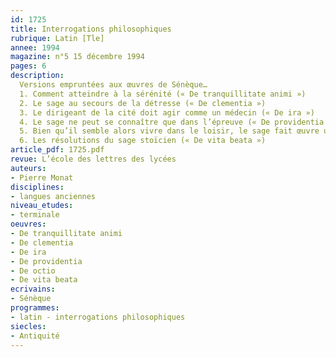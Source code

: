 ```yaml
---
id: 1725
title: Interrogations philosophiques 
rubrique: Latin [Tle]
annee: 1994
magazine: n°5 15 décembre 1994
pages: 6
description: 
  Versions empruntées aux œuvres de Sénèque…
  1. Comment atteindre à la sérénité (« De tranquillitate animi »)
  2. Le sage au secours de la détresse (« De clementia »)
  3. Le dirigeant de la cité doit agir comme un médecin (« De ira »)
  4. Le sage ne peut se connaître que dans l’épreuve (« De providentia »)
  5. Bien qu’il semble alors vivre dans le loisir, le sage fait œuvre utile lorsqu’il se livre à l’étude (« De octio »)
  6. Les résolutions du sage stoïcien (« De vita beata »)
article_pdf: 1725.pdf
revue: L’école des lettres des lycées
auteurs:
- Pierre Monat
disciplines:
- langues anciennes
niveau_etudes:
- terminale
oeuvres:
- De tranquillitate animi
- De clementia
- De ira
- De providentia
- De octio
- De vita beata
ecrivains:
- Sénèque
programmes:
- latin - interrogations philosophiques
siecles:
- Antiquité
---
```

